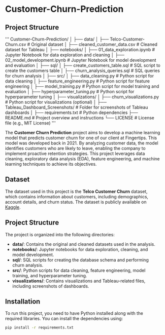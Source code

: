 # Customer-Churn-Prediction

## Project Structure
'''
Customer-Churn-Prediction/
│
├── data/
│   ├── Telco-Customer-Churn.csv          # Original dataset
│   ├── cleaned_customer_data.csv          # Cleaned dataset for Tableau
│
├── notebooks/
│   ├── 01_data_exploration.ipynb         # Jupyter Notebook for data exploration and cleaning
│   ├── 02_model_development.ipynb        # Jupyter Notebook for model development and evaluation
│
├── sql/
│   ├── create_customers_table.sql        # SQL script to create the customers table
│   ├── churn_analysis_queries.sql         # SQL queries for churn analysis
│
├── src/
│   ├── data_cleaning.py                   # Python script for data cleaning
│   ├── feature_engineering.py             # Python script for feature engineering
│   ├── model_training.py                   # Python script for model training and evaluation
│   ├── hyperparameter_tuning.py            # Python script for hyperparameter tuning
│
├── visualizations/
│   ├── churn_visualizations.py             # Python script for visualizations (optional)
│   ├── Tableau_Dashboard_Screenshots/     # Folder for screenshots of Tableau dashboards
│
├── requirements.txt                        # Python dependencies
├── README.md                               # Project overview and instructions
└── LICENSE                                 # License file (e.g., MIT License)
'''


The **Customer Churn Prediction** project aims to develop a machine learning model that predicts customer churn for one of our client at Fingertips. This model was developed back in 2021. By analyzing customer data, the model identifies customers who are likely to leave, enabling the company to implement proactive retention strategies.
This project leverages data cleaning, exploratory data analysis (EDA), feature engineering, and machine learning techniques to achieve its objectives.

## Dataset
The dataset used in this project is the **Telco Customer Churn** dataset, which contains information about customers, including demographics, account details, and churn status. The dataset is publicly available on [Kaggle](https://www.kaggle.com/datasets/blastchar/telco-customer-churn).

## Project Structure
The project is organized into the following directories:

- **data/**: Contains the original and cleaned datasets used in the analysis.
- **notebooks/**: Jupyter notebooks for data exploration, cleaning, and model development.
- **sql/**: SQL scripts for creating the database schema and performing churn analysis.
- **src/**: Python scripts for data cleaning, feature engineering, model training, and hyperparameter tuning.
- **visualizations/**: Contains visualizations and Tableau-related files, including screenshots of dashboards.

## Installation
To run this project, you need to have Python installed along with the required libraries. You can install the dependencies using:
```bash
pip install -r requirements.txt
